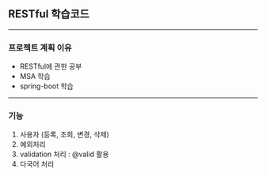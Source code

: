 ## RESTful 학습코드
------
### 프로젝트 계획 이유

- RESTful에 관한 공부
- MSA 학습
- spring-boot 학습

------
### 기능
1. 사용자 (등록, 조회, 변경, 삭제)
2. 예외처리
3. validation 처리 : @valid 활용
4. 다국어 처리